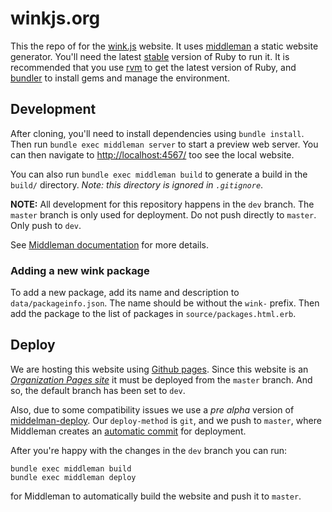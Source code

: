 # winkjs.org

This the repo of for the [wink.js](http://winkjs.org/) website. It uses
[middleman](http://middlemanapp.com/) a static website generator. You'll need
the latest
[stable](https://www.ruby-lang.org/en/news/2018/03/28/ruby-2-5-1-released/) version of Ruby to run it. It is recommended that you use [rvm](https://rvm.io/)
to get the latest version of Ruby, and [bundler](https://bundler.io/) to install
gems and manage the environment.

## Development

After cloning, you'll need to install dependencies using `bundle install`.
Then run `bundle exec middleman server` to start a preview web server. You can
then navigate to
[http://localhost:4567/](http://localhost:4567/) too see the local website.

You can also run `bundle exec middleman build` to generate a build in the
`build/` directory. *Note: this directory is ignored in `.gitignore`*.

**NOTE:** All development for this repository happens in the `dev`
branch. The `master` branch is only used for deployment. Do not push
directly to `master`. Only push to `dev`.

See
[Middleman documentation](https://middlemanapp.com/basics/development-cycle/)
for more details.

### Adding a new wink package

To add a new package, add its name and description to `data/packageinfo.json`.
The name should be without the `wink-` prefix. Then add the package to the list
of packages in `source/packages.html.erb`.

## Deploy

We are hosting this website using [Github pages](https://pages.github.com/).
Since this website is an
*[Organization Pages site](https://help.github.com/articles/user-organization-and-project-pages/#user-and-organization-pages-sites)*
it must be deployed from the `master` branch. And so, the default branch has been
set to `dev`.

Also, due to some compatibility issues we use a *pre alpha* version of
[middelman-deploy](https://github.com/karlfreeman/middleman-deploy). Our
`deploy-method` is `git`, and we push to `master`, where Middleman creates an
[automatic commit](https://github.com/winkjs/winkjs.github.io/commits/master)
for deployment.

After you're happy with the changes in the `dev` branch you can run:

```
bundle exec middleman build
bundle exec middleman deploy
```

for Middleman to automatically build the website and push it to `master`.
